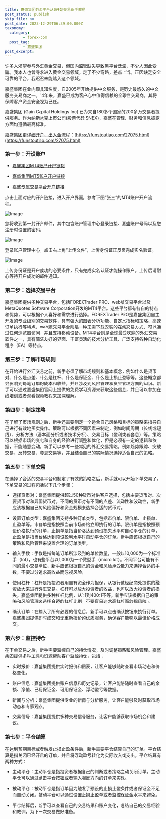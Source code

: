 ```yaml
---
title: 嘉盛集团外汇平台从0开始交易新手教程
post_status: publish
skip_file: no
post_date: 2023-12-29T06:39:00.000Z
taxonomy:
  category:
        - forex-com
  post_tag:
        - 嘉盛集团
post_excerpt: 
---
```

许多人渴望参与外汇黄金交易，但国内监管缺失导致黑平台泛滥，不少人因此受骗。我本人也曾寻求进入黄金交易领域，走了不少弯路，差点上当。正因缺乏安全可靠的平台，我迟迟未能踏入这个领域。

嘉盛集团在业内颇具知名度，自2005年开始提供中文服务，是历史最悠久的中文服务交易商之一。14年来，嘉盛已成为客户心中值得信赖的全球性交易商，其将保障客户资金安全视为己任。

嘉盛集团 (Gain Capital Holdings Inc) 已为来自180多个国家的200多万交易者提供服务。作为纳斯达克上市公司(股票代码:SNEX)，嘉盛在管理、财务和信息披露方面均遵循最高标准。

[嘉盛集团更详细开户，出入金流程](https://funstoutiao.com/27075.html)：[https://funstoutiao.com/27075.html](https://funstoutiao.com/27075.html)

### 第一步：开设账户

* [嘉盛集团MT4账户开户链接](https://s.ssgg.net/jsmt4)

* [嘉盛集团MT5账户开户链接](https://s.ssgg.net/jsmt5)

* [嘉盛专属交易平台开户链接](https://s.ssgg.net/js)

点击上面对应的开户链接，进入开户界面，参考下图“张三”的MT4账户开户流程。

![Image](https://prod-files-secure.s3.us-west-2.amazonaws.com/39ed1227-6d7d-4570-be36-9ccd4a2c4241/7a167aea-686b-400d-af59-4e18eb607a40/640.png?X-Amz-Algorithm=AWS4-HMAC-SHA256&X-Amz-Content-Sha256=UNSIGNED-PAYLOAD&X-Amz-Credential=ASIAZI2LB4666NK57W3N%2F20250502%2Fus-west-2%2Fs3%2Faws4_request&X-Amz-Date=20250502T161309Z&X-Amz-Expires=3600&X-Amz-Security-Token=IQoJb3JpZ2luX2VjEEAaCXVzLXdlc3QtMiJGMEQCIDokFkewiFhEtnE%2F0hpKfea3Fncf5vXicL9qTWuQVZN%2FAiBE17Um5jX8F0yz19IMbY5M2007M6vLlF9lxoxAwe%2FU9CqIBAjZ%2F%2F%2F%2F%2F%2F%2F%2F%2F%2F8BEAAaDDYzNzQyMzE4MzgwNSIM9HM8miGlhxw2Zv8nKtwDEbDqEKN0cNRQ0L6n%2BeNDUwa4AtUQevBSt0cdBGk8sHhgHU%2FpCA0fMEisIXZNu3rAkOuqpYIn2dDaRyhhadDuaA%2FMBgEtviRFE7qWHVxc7ymueqqVG6iur6LyOl985urJdzakbxFmyO6eJqqsHDmPwTV9XD4ozZbIbNWKoE8Yxp57JAwknfi%2B0%2FBLC9PK6d2eyOj7R2M2y%2F%2FgICtTPAkqxmL2oTBsTsmpdeeOrN8Rv0msO%2FAXtV7CXGArXMrmjasHKcQiqmqh0WOCrKKdbwxdzqqEANI%2F29K7V3il2vrDyUUpz38SckKYjY4Oq2KRGKbOuHqXPhJBSl2WGYRaaTYRTEKAA5dspm3v3y9rXDt1DlLeJGvC%2FD5QWKNrJ78zYpXZ2Hvdm4q%2BjVnVhlL2N1%2BJ%2FGACBOns8cc7yQxVNwMOwLXDucnRiMAcTkw9C6WneCq6l6l%2FOglk1V4BVj%2Bc8i7C5rZ2PpVMvaQrn%2Fq8ntTrvWeJTdtPbwAbV0UG33m01C5YWC6EkIqWovjPCadeMe5Al8f%2Fmp0KZtr0qXrTi9a%2BOznvFTHUYGegkXSQagMYRMc3hv7ytpXhFT3MS2jGW7yu5Crl3G3UkQDlf5NDthOtcNW9N%2BiKNYbhSHY0%2BocwoMfTwAY6pgHOXIX5ULsZKjpGTvX6pwbSAatU1qzAfQ6Y0Y56jpPNiF6cur%2FZ219w455wwhwjHZP1KlFBJdjC0HFqjFua4%2F0MeHqDt%2F1NlN2wuN7nSpKrQAQJDNJHR%2Fnh51mMsk%2BLOyHfnrIBaDYDOvhqyDKuBZokVvkH2NYGUbvRTPqv3rdt0txNfj5XwUsGjnYXJ%2FpklRqEZbPmV%2F0PEABWYDDvxmqvZQs0TbAR&X-Amz-Signature=10ae957f869724628b07055b301c67ca8b92c8b62f719dfc4f42e2862e9a8577&X-Amz-SignedHeaders=host&x-id=GetObject)

您将收到第一封开户邮件，其中包含账户管理中心登录链接、嘉盛账户号码以及您注册时设置的密码。

![Image](https://prod-files-secure.s3.us-west-2.amazonaws.com/39ed1227-6d7d-4570-be36-9ccd4a2c4241/eaa1c6b3-2877-4284-a0e1-530e222c27fb/image.png?X-Amz-Algorithm=AWS4-HMAC-SHA256&X-Amz-Content-Sha256=UNSIGNED-PAYLOAD&X-Amz-Credential=ASIAZI2LB4666NK57W3N%2F20250502%2Fus-west-2%2Fs3%2Faws4_request&X-Amz-Date=20250502T161309Z&X-Amz-Expires=3600&X-Amz-Security-Token=IQoJb3JpZ2luX2VjEEAaCXVzLXdlc3QtMiJGMEQCIDokFkewiFhEtnE%2F0hpKfea3Fncf5vXicL9qTWuQVZN%2FAiBE17Um5jX8F0yz19IMbY5M2007M6vLlF9lxoxAwe%2FU9CqIBAjZ%2F%2F%2F%2F%2F%2F%2F%2F%2F%2F8BEAAaDDYzNzQyMzE4MzgwNSIM9HM8miGlhxw2Zv8nKtwDEbDqEKN0cNRQ0L6n%2BeNDUwa4AtUQevBSt0cdBGk8sHhgHU%2FpCA0fMEisIXZNu3rAkOuqpYIn2dDaRyhhadDuaA%2FMBgEtviRFE7qWHVxc7ymueqqVG6iur6LyOl985urJdzakbxFmyO6eJqqsHDmPwTV9XD4ozZbIbNWKoE8Yxp57JAwknfi%2B0%2FBLC9PK6d2eyOj7R2M2y%2F%2FgICtTPAkqxmL2oTBsTsmpdeeOrN8Rv0msO%2FAXtV7CXGArXMrmjasHKcQiqmqh0WOCrKKdbwxdzqqEANI%2F29K7V3il2vrDyUUpz38SckKYjY4Oq2KRGKbOuHqXPhJBSl2WGYRaaTYRTEKAA5dspm3v3y9rXDt1DlLeJGvC%2FD5QWKNrJ78zYpXZ2Hvdm4q%2BjVnVhlL2N1%2BJ%2FGACBOns8cc7yQxVNwMOwLXDucnRiMAcTkw9C6WneCq6l6l%2FOglk1V4BVj%2Bc8i7C5rZ2PpVMvaQrn%2Fq8ntTrvWeJTdtPbwAbV0UG33m01C5YWC6EkIqWovjPCadeMe5Al8f%2Fmp0KZtr0qXrTi9a%2BOznvFTHUYGegkXSQagMYRMc3hv7ytpXhFT3MS2jGW7yu5Crl3G3UkQDlf5NDthOtcNW9N%2BiKNYbhSHY0%2BocwoMfTwAY6pgHOXIX5ULsZKjpGTvX6pwbSAatU1qzAfQ6Y0Y56jpPNiF6cur%2FZ219w455wwhwjHZP1KlFBJdjC0HFqjFua4%2F0MeHqDt%2F1NlN2wuN7nSpKrQAQJDNJHR%2Fnh51mMsk%2BLOyHfnrIBaDYDOvhqyDKuBZokVvkH2NYGUbvRTPqv3rdt0txNfj5XwUsGjnYXJ%2FpklRqEZbPmV%2F0PEABWYDDvxmqvZQs0TbAR&X-Amz-Signature=c5384c21f2584be8a4d3d4727293131c30ad3fa4e4e1b7632597475d2ab79e02&X-Amz-SignedHeaders=host&x-id=GetObject)

登录账户管理中心，点击右上角“上传文件”，上传身份证正反面完成实名验证。

![Image](https://prod-files-secure.s3.us-west-2.amazonaws.com/39ed1227-6d7d-4570-be36-9ccd4a2c4241/54090639-09fc-46b4-a135-e0289f707147/image.png?X-Amz-Algorithm=AWS4-HMAC-SHA256&X-Amz-Content-Sha256=UNSIGNED-PAYLOAD&X-Amz-Credential=ASIAZI2LB4666NK57W3N%2F20250502%2Fus-west-2%2Fs3%2Faws4_request&X-Amz-Date=20250502T161309Z&X-Amz-Expires=3600&X-Amz-Security-Token=IQoJb3JpZ2luX2VjEEAaCXVzLXdlc3QtMiJGMEQCIDokFkewiFhEtnE%2F0hpKfea3Fncf5vXicL9qTWuQVZN%2FAiBE17Um5jX8F0yz19IMbY5M2007M6vLlF9lxoxAwe%2FU9CqIBAjZ%2F%2F%2F%2F%2F%2F%2F%2F%2F%2F8BEAAaDDYzNzQyMzE4MzgwNSIM9HM8miGlhxw2Zv8nKtwDEbDqEKN0cNRQ0L6n%2BeNDUwa4AtUQevBSt0cdBGk8sHhgHU%2FpCA0fMEisIXZNu3rAkOuqpYIn2dDaRyhhadDuaA%2FMBgEtviRFE7qWHVxc7ymueqqVG6iur6LyOl985urJdzakbxFmyO6eJqqsHDmPwTV9XD4ozZbIbNWKoE8Yxp57JAwknfi%2B0%2FBLC9PK6d2eyOj7R2M2y%2F%2FgICtTPAkqxmL2oTBsTsmpdeeOrN8Rv0msO%2FAXtV7CXGArXMrmjasHKcQiqmqh0WOCrKKdbwxdzqqEANI%2F29K7V3il2vrDyUUpz38SckKYjY4Oq2KRGKbOuHqXPhJBSl2WGYRaaTYRTEKAA5dspm3v3y9rXDt1DlLeJGvC%2FD5QWKNrJ78zYpXZ2Hvdm4q%2BjVnVhlL2N1%2BJ%2FGACBOns8cc7yQxVNwMOwLXDucnRiMAcTkw9C6WneCq6l6l%2FOglk1V4BVj%2Bc8i7C5rZ2PpVMvaQrn%2Fq8ntTrvWeJTdtPbwAbV0UG33m01C5YWC6EkIqWovjPCadeMe5Al8f%2Fmp0KZtr0qXrTi9a%2BOznvFTHUYGegkXSQagMYRMc3hv7ytpXhFT3MS2jGW7yu5Crl3G3UkQDlf5NDthOtcNW9N%2BiKNYbhSHY0%2BocwoMfTwAY6pgHOXIX5ULsZKjpGTvX6pwbSAatU1qzAfQ6Y0Y56jpPNiF6cur%2FZ219w455wwhwjHZP1KlFBJdjC0HFqjFua4%2F0MeHqDt%2F1NlN2wuN7nSpKrQAQJDNJHR%2Fnh51mMsk%2BLOyHfnrIBaDYDOvhqyDKuBZokVvkH2NYGUbvRTPqv3rdt0txNfj5XwUsGjnYXJ%2FpklRqEZbPmV%2F0PEABWYDDvxmqvZQs0TbAR&X-Amz-Signature=76ec65dc10260e738920e10c9b8880779fb27efe166b29cd8362d4989fca0503&X-Amz-SignedHeaders=host&x-id=GetObject)

上传身份证是开户成功的必要条件，只有完成实名认证才能操作账户。上传后请耐心等待开户成功的邮件通知。

### 第二步：选择交易平台

嘉盛集团提供多种交易平台，包括FOREXTrader PRO、web版交易平台以及MetaQuotes Software Corporation开发的MT4平台。这些平台都有各自的特点和优势，可以根据个人喜好和需求进行选择。FOREXTrader PRO是嘉盛集团自主开发的专业级别的交易软件，具有强大的图表分析功能、自定义指标和策略、高速订单执行等特点。web版交易平台则是一种无需下载安装的在线交易方式，可以通过任何浏览器访问，并且支持移动设备。MT4平台则是全球最受欢迎的外汇交易软件之一，具有简洁友好的界面、丰富灵活的技术分析工具、广泛支持各种自动化程序（EA）等特点。

### 第三步：了解市场规则

在开始进行外汇交易之前，新手必须了解市场规则和基本概念，例如什么是货币对、什么是点差、什么是杠杆、什么是保证金、什么是止损止盈等等。这些概念都会影响到每笔订单的成本和收益，并且涉及到风险管理和资金管理方面的知识。新手可以通过嘉盛集团官网上提供的免费学习资源来获取这些信息，并且可以参加在线培训或者观看视频教程来加深理解。

### 第四步：制定策略

在了解了市场规则之后，新手还需要制定一个适合自己风格和目标的策略来指导自己进行有效地买卖操作。策略可以根据不同因素来制定，例如时间周期（长线或短线）、分析方法（基本面分析或者技术分析）、交易目标（盈利或者套息）等。策略可以根据市场的变化和自身的经验进行调整和优化，但是必须有一定的逻辑和依据，不能随意变动。新手可以参考一些常见的外汇交易策略，例如趋势跟踪、突破交易、反转交易、套息交易等，并且结合自己的实际情况选择适合自己的策略。

### 第五步：下单交易

在选择了合适的交易平台和制定了有效的策略之后，新手就可以开始下单交易了。下单交易的过程包括以下几个步骤：

* 选择货币对：嘉盛集团提供超过50种货币对供客户选择，包括主要货币对、次要货币对和异国货币对。不同的货币对有不同的点差、流动性和波动性，新手应该根据自己的风险偏好和资金规模来选择合适的货币对。

* 设置订单类型：嘉盛集团支持多种订单类型，包括市价单、限价单、止损单、止盈单等。市价单是指按照当前市场价格立即执行的订单，限价单是指按照预设价格执行的订单，止损单是指当价格达到预设损失水平时自动平仓的订单，止盈单是指当价格达到预设盈利水平时自动平仓的订单。新手应该根据自己的策略和风险管理来设置合理的订单类型。

* 输入手数：手数是指每笔订单所涉及到的单位数量，一般以10,000为一个标准手（lot），也有些平台以1,000为一个微型手（micro lot）。不同平台可能有不同的最小交易单位，新手应该根据自己的资金和风险承受能力来选择合适的手数，不要过分追求高收益而忽视风险。

* 使用杠杆：杠杆是指投资者用自有资金作为担保，从银行或经纪商处提供的融资放大来进行外汇交易。杠杆可以放大投资者的收益，也可以放大投资者的损失。嘉盛集团提供多种杠杆比例，从1:1到400:1不等。新手应该根据自己的策略和风险管理来选择合适的杠杆比例，不要盲目追求高杠杆而忽视风险 。

* 确认订单：在输入了所有必要的信息后，新手可以点击确认按钮来执行订单。嘉盛集团提供即时成交和无重新报价的优质服务，确保客户能够以最佳价格成交。

### 第六步：监控持仓

在下单交易之后，新手需要监控自己的持仓情况，及时调整策略和风险管理。嘉盛集团提供多种工具和资源帮助客户监控持仓，包括：

* 实时报价：嘉盛集团提供实时报价和图表，让客户能够随时查看市场动态和价格变化。

* 账户信息：嘉盛集团提供账户信息和历史记录，让客户能够随时查看自己的余额、净值、已用保证金、可用保证金、浮动盈亏等数据。

* 新闻与分析：嘉盛集团提供专业的新闻与分析服务，让客户能够及时获取市场动态和专家观点。

* 交易信号：嘉盛集团提供多种交易信号服务，让客户能够获取市场机会和建议。

### 第七步：平仓结算

在达到预期目标或者触发止损止盈条件后，新手需要平仓结算自己的订单。平仓结算是指关闭已经开启的订单，并且将浮动盈亏转化为实际收入或支出。平仓结算有两种方式：

* 主动平仓：主动平仓是指投资者根据自己的判断或者策略主动关闭订单。主动平仓可以通过点击平仓按钮或者输入相反方向的订单来实现。

* 被动平仓：被动平仓是指订单因为触发了预设的止损止盈条件或者保证金不足而自动关闭。被动平仓可以通过设置止损止盈单或者监控保证金水平来避免。

* 平仓结算后，新手可以查看自己的交易结果和账户变化，总结自己的交易经验和教训，为下一次交易做好准备。